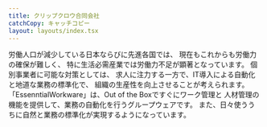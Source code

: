 ```yaml
---
title: クリップクロウ合同会社
catchCopy: キャッチコピー
layout: layouts/index.tsx
---
```


労働人口が減少している日本ならびに先進各国では、
現在もこれからも労働力の確保が難しく、
特に生活必需産業では労働力不足が顕著となっています。
個別事業者に可能な対策としては、
求人に注力する一方で、IT導入による自動化と地道な業務の標準化で、
組織の生産性を向上させることが考えられます。<br />
<span>「EssenntialWorkware」は、Out of the Boxですぐにワーク管理と
人材管理の機能を提供して、業務の自動化を行うグループウェアです。
</span>
また、日々使ううちに自然と業務の標準化が実現するようになっています。
